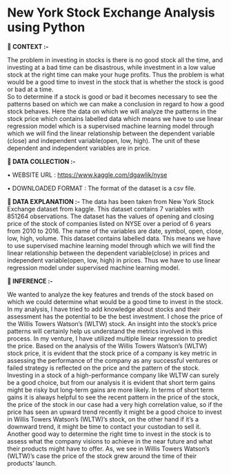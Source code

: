 # New York Stock Exchange Analysis using Python

**	CONTEXT :-**

The problem in investing in stocks is there is no good stock all the time, and investing at a bad time can be disastrous, while investment in a low value stock at the right time can make your huge profits. Thus the problem is what would be a good time to invest in the stock that is whether the stock is good or bad at a time.  
    So to determine if a stock is good or bad it becomes necessary to see the patterns based on which we can make a conclusion in regard to how a good stock behaves. Here the data on which we will analyze the patterns in the stock price which contains labelled data which means we have to use linear regression model which is a supervised machine learning model through which we will find the linear relationship between the dependent variable (close) and independent variable(open, low, high). The unit of these dependent and independent variables are in price.  

**	DATA COLLECTION :-**

•	WEBSITE URL : https://www.kaggle.com/dgawlik/nyse

•	DOWNLOADED FORMAT : The format of the dataset is a csv file.

**	DATA EXPLANATION :-**
The data has been taken from New York Stock Exchange dataset from kaggle. This dataset contains 7 variables with 851264 observations. The dataset has the values of opening and closing price of the stock of companies listed on NYSE over a period of 6 years from 2010 to 2016. The name of the variables are date, symbol, open, close, low, high, volume. This dataset contains labelled data. This means we have to use supervised machine learning model through which we will find the linear relationship between the dependent variable(close) in prices and independent variable(open, low, high) in prices. Thus we have to use linear regression model under supervised machine learning model.

**	INFERENCE :-**

We wanted to analyze the key features and trends of the stock based on which we could determine what would be a good time to invest in the stock. In my analysis, I have tried to add knowledge about stocks and their assessment has the potential to be the best investment.
I chose the price of the Willis Towers Watson’s (WLTW) stock. An insight into the stock’s price patterns will certainly help us understand the metrics involved in this process. In my venture, I have utilized multiple linear regression to predict the price.
Based on the analysis of the Willis Towers Watson’s (WLTW) stock price, it is evident that the stock price of a company is key metric in assessing the performance of the company as any successful ventures or failed strategy is reflected on the price and the pattern of the stock.
Investing in a stock of a high-performance company like WLTW can surely be a good choice, but from our analysis it is evident that short term gains might be risky but long-term gains are more likely.
In terms of short term gains it is always helpful to see the recent pattern in the price of the stock, the price of the stock in our case had a very high correlation value, so if the price has seen an upward trend recently it might be a good choice to invest in Willis Towers Watson’s (WLTW)’s stock, on the other hand if it’s a downward trend, it might be time to contact your custodian to sell it.
Another good way to determine the right time to invest in the stock is to assess what the company visions to achieve in the near future and what their products might have to offer. As, we see in Willis Towers Watson’s (WLTW)’s case the price of the stock grew around the time of their products’ launch.
